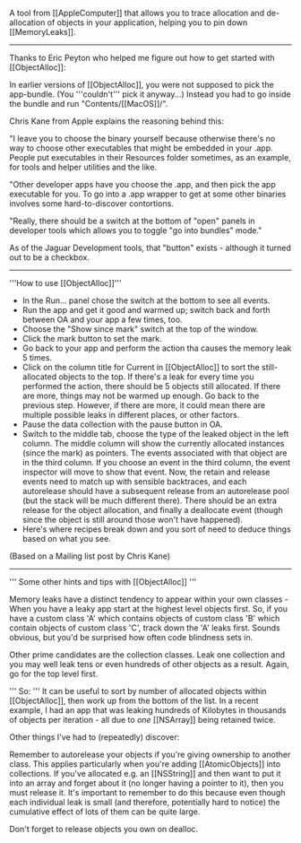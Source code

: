 

A tool from [[AppleComputer]] that allows you to trace allocation and de-allocation of objects in your application, helping you to pin down [[MemoryLeaks]].

----

Thanks to Eric Peyton who helped me figure out how to get started with [[ObjectAlloc]]:

In earlier versions of [[ObjectAlloc]], you were not supposed to pick the app-bundle. (You '''couldn't''' pick it anyway...) Instead you had to go inside the bundle and run "Contents/[[MacOS]]/<App binary>".

Chris Kane from Apple explains the reasoning behind this:

"I leave you to choose the binary yourself because otherwise there's no way to choose other executables that might be embedded in your .app.  People put executables in their Resources folder sometimes, as an example, for tools and helper utilities and the like.

"Other developer apps have you choose the .app, and then pick the app executable for you.  To go into a .app wrapper to get at some other binaries involves some hard-to-discover contortions.

"Really, there should be a switch at the bottom of "open" panels in developer tools which allows you to toggle "go into bundles" mode."

As of the Jaguar Development tools, that "button" exists - although it turned out to be a checkbox.

----

'''How to use [[ObjectAlloc]]'''


* In the Run... panel chose the switch at the bottom to see all events.
* Run the app and get it good and warmed up; switch back and forth 
between OA and your app a few times, too.
* Choose the "Show since mark" switch at the top of the window.
* Click the mark button to set the mark.
* Go back to your app and perform the action tha causes the memory leak 5 times.
* Click on the column title for Current in [[ObjectAlloc]] to sort the 
still-allocated objects to the top.  If there's a leak for every time you performed the action, there should be 5 objects still allocated.  If there are more,  things may not be warmed up enough.  Go back to the previous step.  However, if 
there are more, it could mean there are multiple possible leaks in 
different places, or other factors.
* Pause the data collection with the pause button in OA.
* Switch to the middle tab, choose the type of the leaked object in the left column.  The 
middle column will show the currently allocated instances (since the 
mark) as pointers.  The events associated with that object are in the 
third column.  If you choose an event in the third column, the event 
inspector will move to show that event.  Now, the retain and release 
events need to match up with sensible backtraces, and each autorelease 
should have a subsequent release from an autorelease pool (but the stack 
will be much different there).  There should be an extra release for the 
object allocation, and finally a deallocate event (though since the 
object is still around those won't have happened).
* Here's where recipes break down and you sort of need to deduce 
things based on what you see.


(Based on a Mailing list post by Chris Kane)

----

''' Some other hints and tips with [[ObjectAlloc]] '''

Memory leaks have a distinct tendency to appear within your own classes - When you have a leaky app start at the highest level objects first.  So, if you have a custom class 'A' which contains objects of custom class 'B' which contain objects of custom class 'C', track down the 'A' leaks first.  Sounds obvious, but you'd be surprised how often code blindness sets in.

Other prime candidates are the collection classes.  Leak one collection and you may well leak tens or even hundreds of other objects as a result.  Again, go for the top level first.

''' So: ''' It can be useful to sort by number of allocated objects within [[ObjectAlloc]], then work up from the bottom of the list. In a recent example, I had an app that was leaking hundreds of Kilobytes in thousands of objects per iteration - all due to _one_ [[NSArray]] being retained twice.

Other things I've had to (repeatedly) discover:

Remember to autorelease your objects if you're giving ownership to another class.  This applies particularly when you're adding [[AtomicObjects]] into collections. If you've allocated e.g. an [[NSString]] and then want to put it into an array and forget about it (no longer having a pointer to it), then you must release it.  It's important to remember to do this because even though each individual leak is small (and therefore, potentially hard to notice) the cumulative effect of lots of them can be quite large.


Don't forget to release objects you own on dealloc.
